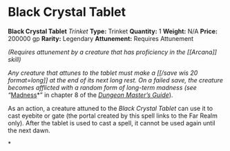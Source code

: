 # Black Crystal Tablet

**Black Crystal Tablet**
_Trinket_
**Type:** Trinket
**Quantity:** 1
**Weight:** N/A
**Price:** 200000 gp
**Rarity:** Legendary
**Attunement:** Requires Attunement

*<div class="item-attunement"><i>(Requires attunement by a creature that has proficiency in the [[Arcana]] skill)</i><p>Any creature that attunes to the tablet must make a [[/save wis 20 format=long]] at the end of its next long rest. On a failed save, the creature becomes afflicted with a random form of long-term madness (see “*<a href="https://www.dndbeyond.com/compendium/rules/dmg/running-the-game#Madness">Madness</a>*” in chapter 8 of the *<a href="https://www.dndbeyond.com/compendium/rules/dmg">Dungeon Master’s Guide</a>*).

As an action, a creature attuned to the *Black Crystal Tablet* can use it to cast eyebite or gate (the portal created by this spell links to the Far Realm only). After the tablet is used to cast a spell, it cannot be used again until the next dawn.</p>*